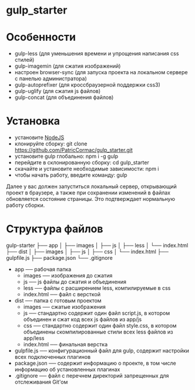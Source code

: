 # gulp_starter

# Особенности

- gulp-less (для уменьшения времени и упрощения написания css стилей)
- gulp-imagemin (для сжатия изображений)
- настроен browser-sync (для запуска проекта на локальном сервере с панелью администратора)
- gulp-autoprefixer (для кроссбраузерной поддержки css3)
- gulp-uglify (для сжатия js файлов)
- gulp-concat (для объединения файлов)

# Установка

- установите [NodeJS](https://nodejs.org/en/)
- клонируйте сборку: git clone https://github.com/PatricCormac/gulp_starter.git
- установите gulp глобально: npm i -g gulp
- перейдите в склонированную сборку: cd gulp_starter
- скачайте и установите необходимые зависимости: npm i
- чтобы начать работу, введите команду: gulp

Далее у вас должен запуститься локальный сервер, открывающий проект в браузере, а также при сохранении изменений в файлах обновляется состояние страницы. Это подтверждает нормальную работу сборки.

# Структура файлов

gulp-starter
├── app
│   ├── images
│   ├── js
│   ├── less
│   └── index.html
├── dist
│   ├── images
│   ├── js
│   ├── css
│   └── index.html
├── gulpfile.js
├── package.json
└── .gitignore

- app ── рабочая папка
  - images ── изображения до сжатия
  - js ── js файлы до сжатия и объединения
  - less ── файлы с расширением less, компилируемые в css
  - index.html ── файл с версткой
- dist ── папка с готовым проектом
  - images ── сжатые изображения
  - js ── стандартно содержит один файл script.js, в котором объединен и сжат код всех js файлов из app/js
  - css ── стандартно содержит один файл style.css, в котором объединены скомпилированные стили всех less файлов из app/less
  - index.html ── финальная верстка
- gulpfile.js ── конфигурационный файл для gulp, содержит настройки всех подключенных плагинов
- package.json ── содержит информацию о проекте, в том числе информацию об установленных плагинах
- .gitignore ── файл с перечнем директорий запрещенных для отслеживания Git'ом
